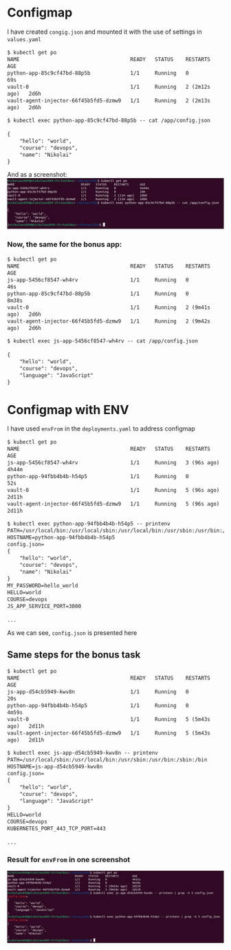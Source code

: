# Configmap

I have created `congig.json` and mounted it with the use of settings in `values.yaml`

```
$ kubectl get po
NAME                                    READY   STATUS    RESTARTS        AGE
python-app-85c9cf47bd-88p5b             1/1     Running   0               69s
vault-0                                 1/1     Running   2 (2m12s ago)   2d6h
vault-agent-injector-66f45b5fd5-dzmw9   1/1     Running   2 (2m13s ago)   2d6h
```

```
$ kubectl exec python-app-85c9cf47bd-88p5b -- cat /app/config.json

{
    "hello": "world",
    "course": "devops",
    "name": "Nikolai"
}
```

And as a screenshot:
![screenshot of previous commands](./readme_images/configmap/config.png)


### Now, the same for the bonus app:

```
$ kubectl get po
NAME                                    READY   STATUS    RESTARTS        AGE
js-app-5456cf8547-wh4rv                 1/1     Running   0               46s
python-app-85c9cf47bd-88p5b             1/1     Running   0               8m38s
vault-0                                 1/1     Running   2 (9m41s ago)   2d6h
vault-agent-injector-66f45b5fd5-dzmw9   1/1     Running   2 (9m42s ago)   2d6h
```

```
$ kubectl exec js-app-5456cf8547-wh4rv -- cat /app/config.json

{
    "hello": "world",
    "course": "devops",
    "language": "JavaScript"
}
```

# Configmap with ENV

I have used `envFrom` in the `deployments.yaml` to address configmap

```
$ kubectl get po
NAME                                    READY   STATUS    RESTARTS      AGE
js-app-5456cf8547-wh4rv                 1/1     Running   3 (96s ago)   4h44m
python-app-94fbb4b4b-h54p5              1/1     Running   0             52s
vault-0                                 1/1     Running   5 (96s ago)   2d11h
vault-agent-injector-66f45b5fd5-dzmw9   1/1     Running   5 (96s ago)   2d11h
```

```
$ kubectl exec python-app-94fbb4b4b-h54p5 -- printenv
PATH=/usr/local/bin:/usr/local/sbin:/usr/local/bin:/usr/sbin:/usr/bin:/sbin:/bin
HOSTNAME=python-app-94fbb4b4b-h54p5
config.json=
{
    "hello": "world",
    "course": "devops",
    "name": "Nikolai"
}
MY_PASSWORD=hello_world
HELLO=world
COURSE=devops
JS_APP_SERVICE_PORT=3000

...
```

As we can see, `config.json` is presented here


## Same steps for the bonus task

```
$ kubectl get po
NAME                                    READY   STATUS    RESTARTS        AGE
js-app-d54cb5949-kwv8n                  1/1     Running   0               20s
python-app-94fbb4b4b-h54p5              1/1     Running   0               4m59s
vault-0                                 1/1     Running   5 (5m43s ago)   2d11h
vault-agent-injector-66f45b5fd5-dzmw9   1/1     Running   5 (5m43s ago)   2d11h
```

```
$ kubectl exec js-app-d54cb5949-kwv8n -- printenv
PATH=/usr/local/sbin:/usr/local/bin:/usr/sbin:/usr/bin:/sbin:/bin
HOSTNAME=js-app-d54cb5949-kwv8n
config.json=
{
    "hello": "world",
    "course": "devops",
    "language": "JavaScript"
}
HELLO=world
COURSE=devops
KUBERNETES_PORT_443_TCP_PORT=443

...
```

### Result for `envFrom` in one screenshot

![envFrom res](./readme_images/configmap/env_from.png)

